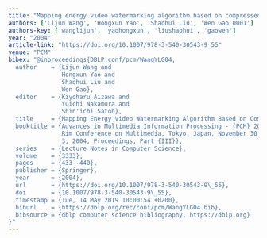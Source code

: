 ```yaml
---
title: "Mapping energy video watermarking algorithm based on compressed domain"
authors: ['Lijun Wang', 'Hongxun Yao', 'Shaohui Liu', 'Wen Gao 0001']
authors-key: ['wanglijun', 'yaohongxun', 'liushaohui', 'gaowen']
year: "2004"
article-link: "https://doi.org/10.1007/978-3-540-30543-9_55"
venue: "PCM"
bibex: "@inproceedings{DBLP:conf/pcm/WangYLG04,
  author    = {Lijun Wang and
               Hongxun Yao and
               Shaohui Liu and
               Wen Gao},
  editor    = {Kiyoharu Aizawa and
               Yuichi Nakamura and
               Shin'ichi Satoh},
  title     = {Mapping Energy Video Watermarking Algorithm Based on Compressed Domain},
  booktitle = {Advances in Multimedia Information Processing - {PCM} 2004, 5th Pacific
               Rim Conference on Multimedia, Tokyo, Japan, November 30 - December
               3, 2004, Proceedings, Part {III}},
  series    = {Lecture Notes in Computer Science},
  volume    = {3333},
  pages     = {433--440},
  publisher = {Springer},
  year      = {2004},
  url       = {https://doi.org/10.1007/978-3-540-30543-9\_55},
  doi       = {10.1007/978-3-540-30543-9\_55},
  timestamp = {Tue, 14 May 2019 10:00:54 +0200},
  biburl    = {https://dblp.org/rec/conf/pcm/WangYLG04.bib},
  bibsource = {dblp computer science bibliography, https://dblp.org}
}"
---
```

